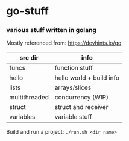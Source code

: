 # go-stuff
### various stuff written in golang

Mostly referenced from: https://devhints.io/go

| src dir | info |
| --- |---|
| funcs | function stuff |
| hello | hello world + build info |
| lists | arrays/slices |
| multithreaded | concurrency (WIP) |
| struct | struct and receiver |
| variables | variable stuff |

Build and run a project: `./run.sh <dir name>`